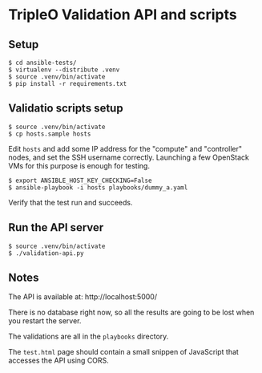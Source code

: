 TripleO Validation API and scripts
==================================


## Setup

    $ cd ansible-tests/
    $ virtualenv --distribute .venv
    $ source .venv/bin/activate
    $ pip install -r requirements.txt


## Validatio scripts setup

    $ source .venv/bin/activate
    $ cp hosts.sample hosts

Edit `hosts` and add some IP address for the "compute" and "controller" nodes,
and set the SSH username correctly. Launching a few OpenStack VMs for this
purpose is enough for testing.

    $ export ANSIBLE_HOST_KEY_CHECKING=False
    $ ansible-playbook -i hosts playbooks/dummy_a.yaml

Verify that the test run and succeeds.


## Run the API server

    $ source .venv/bin/activate
    $ ./validation-api.py


## Notes

The API is available at: http://localhost:5000/

There is no database right now, so all the results are going to be lost when
you restart the server.

The validations are all in the `playbooks` directory.

The `test.html` page should contain a small snippen of JavaScript that accesses
the API using CORS.
